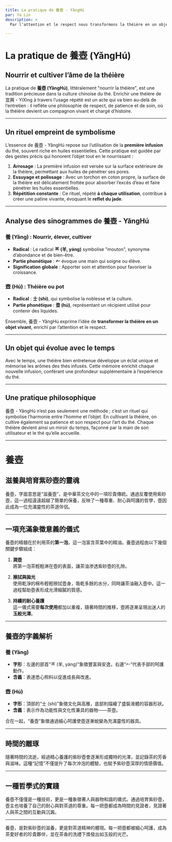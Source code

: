 ```yaml
---
title: La pratique de 養壺 - YǎngHú 
par: Ya Lin
description: >
  Par l’attention et le respect nous transformons la théière en un objet vivant. Une tradition précieuse dans la culture chinoise du thé. 

---
```


# La pratique de 養壺 (YǎngHú)

## Nourrir et cultiver l’âme de la théière

La pratique de **養壺 (YǎngHú)**, littéralement "nourrir la théière", est une tradition précieuse dans la culture chinoise du thé. Enrichir une théière de 宜興 - YíXìng à travers l’usage répété est un acte qui va bien au-delà de l’entretien : il reflète une philosophie de respect, de patience et de soin, où la théière devient un compagnon vivant et chargé d’histoire.

---

## Un rituel empreint de symbolisme

L’essence de 養壺 - YǎngHú repose sur l’utilisation de la **première infusion** du thé, souvent riche en huiles essentielles. Cette pratique est guidée par des gestes précis qui honorent l’objet tout en le nourrissant :

1. **Arrosage** : La première infusion est versée sur la surface extérieure de la théière, permettant aux huiles de pénétrer ses pores.
2. **Essuyage et polissage** : Avec un torchon en coton propre, la surface de la théière est délicatement frottée pour absorber l’excès d’eau et faire pénétrer les huiles essentielles.
3. **Répétition constante** : Ce rituel, répété **à chaque utilisation**, contribue à créer une patine vivante, évoquant le **reflet du jade**.

---

## Analyse des sinogrammes de 養壺 - YǎngHú

### 養 (Yǎng) : Nourrir, élever, cultiver
- **Radical** : Le radical **⺷ (羊, yáng)** symbolise "mouton", synonyme d’abondance et de bien-être.
- **Partie phonétique** : **𠂉** évoque une main qui soigne ou élève.
- **Signification globale** : Apporter soin et attention pour favoriser la croissance.

### 壺 (Hú) : Théière ou pot
- **Radical** : **士 (shì)**, qui symbolise la noblesse et la culture.
- **Partie phonétique** : **壶 (hú)**, représentant un récipient utilisé pour contenir des liquides.

Ensemble, 養壺 - YǎngHú exprime l’idée de **transformer la théière en un objet vivant**, enrichi par l’attention et le respect.

---

## Un objet qui évolue avec le temps

Avec le temps, une théière bien entretenue développe un éclat unique et mémorise les arômes des thés infusés. Cette mémoire enrichit chaque nouvelle infusion, conférant une profondeur supplémentaire à l’expérience du thé.

---

## Une pratique philosophique

養壺 - YǎngHú n’est pas seulement une méthode ; c’est un rituel qui symbolise l’harmonie entre l’homme et l’objet. En cultivant la théière, on cultive également sa patience et son respect pour l’art du thé. Chaque théière devient ainsi un miroir du temps, façonné par la main de son utilisateur et le thé qu’elle accueille.

*****

# 養壺 

## 滋養與培育紫砂壺的靈魂

養壺，字面意思是“滋養壺”，是中華茶文化中的一項珍貴傳統。通過反覆使用紫砂壺，這一過程遠遠超越了簡單的保養，反映了一種尊重、耐心與呵護的哲學，壺因此成為一位充滿靈性的茶道伴侶。

---

## 一項充滿象徵意義的儀式

養壺的精髓在於利用茶的**第一泡**，這一泡富含茶葉中的精油。養壺過程由以下幾個關鍵步驟組成：

1. **潤壺**  
   將第一泡茶輕輕淋在壺的表面，讓茶油滲透紫砂壺的孔隙。

2. **擦拭與拋光**  
   使用乾淨的棉布輕輕擦拭壺身，吸乾多餘的水分，同時讓茶油融入壺中。這一過程幫助壺表形成光滑細膩的質感。

3. **持續的耐心養護**  
   這一儀式需要**每次使用**都加以重複，隨著時間的推移，壺將逐漸呈現出迷人的**玉般光澤**。

---

## 養壺的字義解析

### 養 (Yǎng)  
- **字形**：左邊的部首“⺷ (羊, yáng)”象徵豐富與安逸，右邊“𠂉”代表手部的呵護動作。  
- **含義**：表達悉心照料以促進成長與改進。

### 壺 (Hú)  
- **字形**：頂部的“士 (shì)”象徵文化與高雅，底部則描繪了盛裝液體的容器形狀。  
- **含義**：表示作為功能性與文化性兼具的器物——茶壺。

合在一起，“養壺”象徵通過細心呵護使壺逐漸蛻變為充滿靈性的器具。

---

## 時間的雕琢

隨著時間的流逝，經過精心養護的紫砂壺會逐漸形成獨特的光澤，並記錄茶的芳香與滋味。這種“記憶”不僅提升了每次沖泡的體驗，也賦予紫砂壺深厚的情感價值。

---

## 一種哲學式的實踐

養壺不僅僅是一種技術，更是一種象徵著人與器物和諧的儀式。通過培育紫砂壺，壺主也培養了自己的耐心與對茶道的尊重。每一把壺都成為時間的見證者，見證著人與茶之間的互動與沉澱。

---

養壺，是對紫砂壺的滋養，更是對茶道精神的體現。每一把壺都被細心呵護，成為茶愛好者的珍貴夥伴，並在茶香的洗禮下煥發出如玉般的光芒。
